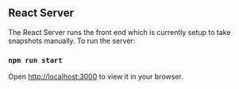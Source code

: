 ## React Server
The React Server runs the front end which is currently setup to take snapshots manually. To run the server: 

### `npm run start`

Open [http://localhost:3000](http://localhost:3000) to view it in your browser.

